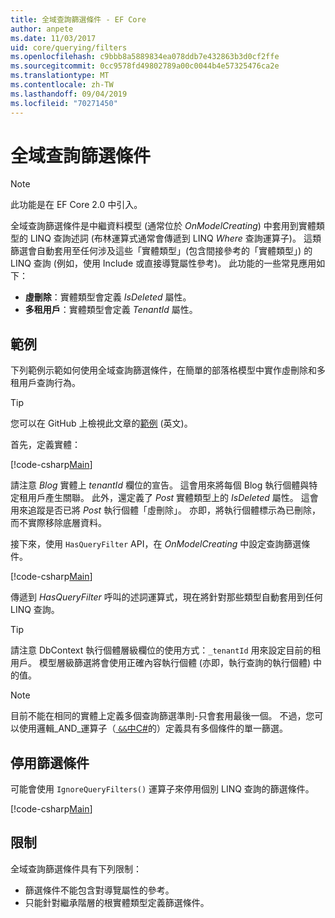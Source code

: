 ```yaml
---
title: 全域查詢篩選條件 - EF Core
author: anpete
ms.date: 11/03/2017
uid: core/querying/filters
ms.openlocfilehash: c9bbb8a5889834ea078ddb7e432863b3d0cf2ffe
ms.sourcegitcommit: 0cc9578fd49802789a00c0044b4e57325476ca2e
ms.translationtype: MT
ms.contentlocale: zh-TW
ms.lasthandoff: 09/04/2019
ms.locfileid: "70271450"
---
```

# <a name="global-query-filters"></a>全域查詢篩選條件

> [!NOTE]
> 此功能是在 EF Core 2.0 中引入。

全域查詢篩選條件是中繼資料模型 (通常位於 *OnModelCreating*) 中套用到實體類型的 LINQ 查詢述詞 (布林運算式通常會傳遞到 LINQ *Where* 查詢運算子)。 這類篩選會自動套用至任何涉及這些「實體類型」(包含間接參考的「實體類型」) 的 LINQ 查詢 (例如，使用 Include 或直接導覽屬性參考)。 此功能的一些常見應用如下：

* **虛刪除**：實體類型會定義 *IsDeleted* 屬性。
* **多租用戶**：實體類型會定義 *TenantId* 屬性。

## <a name="example"></a>範例

下列範例示範如何使用全域查詢篩選條件，在簡單的部落格模型中實作虛刪除和多租用戶查詢行為。

> [!TIP]
> 您可以在 GitHub 上檢視此文章的[範例](https://github.com/aspnet/EntityFramework.Docs/tree/master/samples/core/QueryFilters) \(英文\)。

首先，定義實體：

[!code-csharp[Main](../../../samples/core/QueryFilters/Program.cs#Entities)]

請注意 _Blog_ 實體上 _tenantId_ 欄位的宣告。 這會用來將每個 Blog 執行個體與特定租用戶產生關聯。 此外，還定義了 _Post_ 實體類型上的 _IsDeleted_ 屬性。 這會用來追蹤是否已將 _Post_ 執行個體「虛刪除」。 亦即，將執行個體標示為已刪除，而不實際移除底層資料。

接下來，使用 `HasQueryFilter` API，在 _OnModelCreating_ 中設定查詢篩選條件。

[!code-csharp[Main](../../../samples/core/QueryFilters/Program.cs#Configuration)]

傳遞到 _HasQueryFilter_ 呼叫的述詞運算式，現在將針對那些類型自動套用到任何 LINQ 查詢。

> [!TIP]
> 請注意 DbContext 執行個體層級欄位的使用方式：`_tenantId` 用來設定目前的租用戶。 模型層級篩選將會使用正確內容執行個體 (亦即，執行查詢的執行個體) 中的值。

> [!NOTE]
> 目前不能在相同的實體上定義多個查詢篩選準則-只會套用最後一個。 不過，您可以使用邏輯_AND_運算子（[ `&&`中C#](https://docs.microsoft.com/dotnet/csharp/language-reference/operators/boolean-logical-operators#conditional-logical-and-operator-)的）定義具有多個條件的單一篩選。

## <a name="disabling-filters"></a>停用篩選條件

可能會使用 `IgnoreQueryFilters()` 運算子來停用個別 LINQ 查詢的篩選條件。

[!code-csharp[Main](../../../samples/core/QueryFilters/Program.cs#IgnoreFilters)]

## <a name="limitations"></a>限制

全域查詢篩選條件具有下列限制：

* 篩選條件不能包含對導覽屬性的參考。
* 只能針對繼承階層的根實體類型定義篩選條件。
